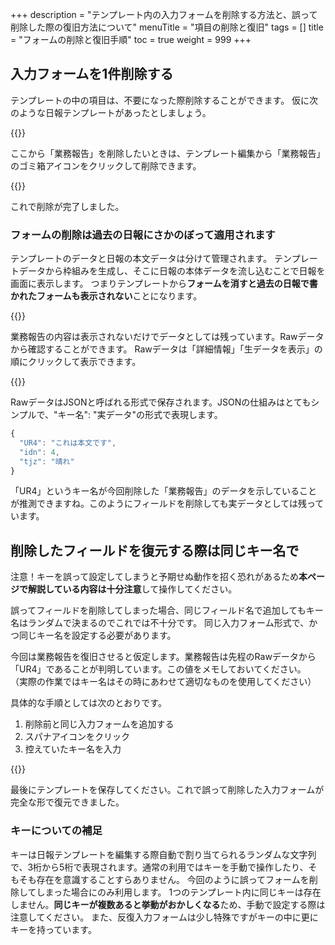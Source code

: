 +++
description = "テンプレート内の入力フォームを削除する方法と、誤って削除した際の復旧方法について"
menuTitle = "項目の削除と復旧"
tags = []
title = "フォームの削除と復旧手順"
toc = true
weight = 999
+++

## 入力フォームを1件削除する

テンプレートの中の項目は、不要になった際削除することができます。
仮に次のような日報テンプレートがあったとしましょう。

{{<appscreen filename="pre-report" title="日報のサンプル" desc="削除前の日報" >}}

ここから「業務報告」を削除したいときは、テンプレート編集から「業務報告」のゴミ箱アイコンをクリックして削除できます。

{{<appscreen filename="field-delete" title="日報から1つのフィールドを削除する" desc="特定のフィールドを日報テンプレートから削除する" >}}

これで削除が完了しました。

### フォームの削除は過去の日報にさかのぼって適用されます

テンプレートのデータと日報の本文データは分けて管理されます。
テンプレートデータから枠組みを生成し、そこに日報の本体データを流し込むことで日報を画面に表示します。
つまりテンプレートから**フォームを消すと過去の日報で書かれたフォームも表示されない**ことになります。

{{<appscreen filename="invisible" title="削除されたフィールドが表示されなくなる" desc="過去に書かれた日報もさかのぼって適用される" >}}

業務報告の内容は表示されないだけでデータとしては残っています。Rawデータから確認することができます。
Rawデータは「詳細情報」「生データを表示」の順にクリックして表示できます。

{{<appscreen filename="raw-data" title="日報のRawデータ" desc="RawデータはJSONと呼ばれる形式で保存されています。" >}}

RawデータはJSONと呼ばれる形式で保存されます。JSONの仕組みはとてもシンプルで、"キー名": "実データ"の形式で表現します。

```javascript
{
  "UR4": "これは本文です",
  "idn": 4,
  "tjz": "晴れ"
}
```

「UR4」というキー名が今回削除した「業務報告」のデータを示していることが推測できますね。このようにフィールドを削除しても実データとしては残っています。

## 削除したフィールドを復元する際は同じキー名で

注意！キーを誤って設定してしまうと予期せぬ動作を招く恐れがあるため**本ページで解説している内容は十分注意**して操作してください。

誤ってフィールドを削除してしまった場合、同じフィールド名で追加してもキー名はランダムで決まるのでこれでは不十分です。
同じ入力フォーム形式で、かつ同じキー名を設定する必要があります。

今回は業務報告を復旧させると仮定します。業務報告は先程のRawデータから「UR4」であることが判明しています。この値をメモしておいてください。
（実際の作業ではキー名はその時にあわせて適切なものを使用してください）

具体的な手順としては次のとおりです。

1. 削除前と同じ入力フォームを追加する
1. スパナアイコンをクリック
1. 控えていたキー名を入力

{{<appscreen filename="edit-key" title="日報のRawデータ" desc="RawデータはJSONと呼ばれる形式で保存されています。" >}}

最後にテンプレートを保存してください。これで誤って削除した入力フォームが完全な形で復元できました。

### キーについての補足

キーは日報テンプレートを編集する際自動で割り当てられるランダムな文字列で、3桁から5桁で表現されます。通常の利用ではキーを手動で操作したり、そもそも存在を意識することすらありません。
今回のように誤ってフォームを削除してしまった場合にのみ利用します。
1つのテンプレート内に同じキーは存在しません。**同じキーが複数あると挙動がおかしくなる**ため、手動で設定する際は注意してください。
また、反復入力フォームは少し特殊ですがキーの中に更にキーを持っています。
